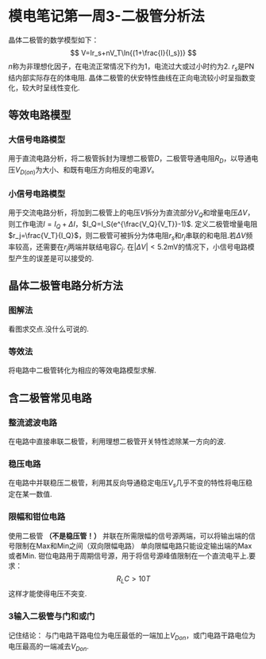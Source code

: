 # 模电笔记第一周3-二极管分析法
晶体二极管的数学模型如下：
$$
V=Ir_s+nV_T\ln{(1+\frac{I}{I_s})}
$$
$n$称为非理想化因子，在电流正常情况下约为1，电流过大或过小时约为2.
$r_s$是PN结内部实际存在的体电阻.
晶体二极管的伏安特性曲线在正向电流较小时呈指数变化，较大时呈线性变化.
## 等效电路模型
### 大信号电路模型
用于直流电路分析，将二极管拆封为理想二极管$D$，二极管导通电阻$R_D$，以导通电压$V_{D(on)}$为大小、和既有电压方向相反的电源$V$。
### 小信号电路模型
用于交流电路分析，将加到二极管上的电压$V$拆分为直流部分$V_Q$和增量电压$\Delta V$，则工作电流$I=I_Q+\Delta I$，$I_Q=I_S(e^{\frac{V_Q}{V_T}}-1)$.
定义二极管增量电阻$r_j=\frac{V_T}{I_Q}$，则二极管可被拆分为体电阻$r_s$和$r_j$串联的和电阻.若$\Delta V$频率较高，还需要在$r_j$两端并联结电容$C_j$.
在$|\Delta V|<5.2\text{mV}$的情况下，小信号电路模型产生的误差是可以接受的.
## 晶体二极管电路分析方法
### 图解法
看图求交点.没什么可说的.
### 等效法
将电路中二极管转化为相应的等效电路模型求解.
## 含二极管常见电路
### 整流滤波电路
在电路中直接串联二极管，利用理想二极管开关特性滤除某一方向的波.
### 稳压电路
在电路中并联稳压二极管，利用其反向导通稳定电压$V_s$几乎不变的特性将电压稳定在某一数值.
### 限幅和钳位电路
使用二极管 **（不是稳压管！）** 并联在所需限幅的信号源两端，可以将输出端的信号限制在Max和Min之间（双向限幅电路）
单向限幅电路只能设定输出端的Max或者Min.
钳位电路用于周期信号源，用于将信号源峰值限制在一个直流电平上.要求：
$$
R_LC>10T
$$
这样才能使得电压不突变.
### 3输入二极管与门和或门
记住结论：
与门电路干路电位为电压最低的一端加上$V_{Don}$，或门电路干路电位为电压最高的一端减去$V_{Don}$.